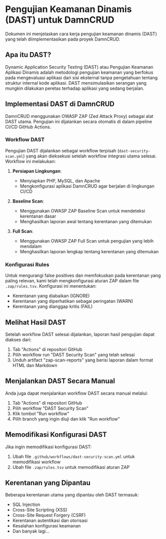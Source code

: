 # Pengujian Keamanan Dinamis (DAST) untuk DamnCRUD

Dokumen ini menjelaskan cara kerja pengujian keamanan dinamis (DAST) yang telah diimplementasikan pada proyek DamnCRUD.

## Apa itu DAST?

Dynamic Application Security Testing (DAST) atau Pengujian Keamanan Aplikasi Dinamis adalah metodologi pengujian keamanan yang berfokus pada mengevaluasi aplikasi dari sisi eksternal tanpa pengetahuan tentang struktur internal kode aplikasi. DAST mensimulasikan serangan yang mungkin dilakukan peretas terhadap aplikasi yang sedang berjalan.

## Implementasi DAST di DamnCRUD

DamnCRUD menggunakan OWASP ZAP (Zed Attack Proxy) sebagai alat DAST utama. Pengujian ini dijalankan secara otomatis di dalam pipeline CI/CD GitHub Actions.

### Workflow DAST

Pengujian DAST dijalankan sebagai workflow terpisah (`dast-security-scan.yml`) yang akan dieksekusi setelah workflow integrasi utama selesai. Workflow ini melakukan:

1. **Persiapan Lingkungan**:
   - Menyiapkan PHP, MySQL, dan Apache
   - Mengkonfigurasi aplikasi DamnCRUD agar berjalan di lingkungan CI/CD

2. **Baseline Scan**:
   - Menggunakan OWASP ZAP Baseline Scan untuk mendeteksi kerentanan dasar
   - Menghasilkan laporan awal tentang kerentanan yang ditemukan

3. **Full Scan**:
   - Menggunakan OWASP ZAP Full Scan untuk pengujian yang lebih mendalam
   - Menghasilkan laporan lengkap tentang kerentanan yang ditemukan

### Konfigurasi Rules

Untuk mengurangi false positives dan memfokuskan pada kerentanan yang paling relevan, kami telah mengkonfigurasi aturan ZAP dalam file `.zap/rules.tsv`. Konfigurasi ini menentukan:

- Kerentanan yang diabaikan (IGNORE)
- Kerentanan yang diperhatikan sebagai peringatan (WARN)
- Kerentanan yang dianggap kritis (FAIL)

## Melihat Hasil DAST

Setelah workflow DAST selesai dijalankan, laporan hasil pengujian dapat diakses dari:

1. Tab "Actions" di repositori GitHub
2. Pilih workflow run "DAST Security Scan" yang telah selesai
3. Unduh artifact "zap-scan-reports" yang berisi laporan dalam format HTML dan Markdown

## Menjalankan DAST Secara Manual

Anda juga dapat menjalankan workflow DAST secara manual melalui:

1. Tab "Actions" di repositori GitHub 
2. Pilih workflow "DAST Security Scan"
3. Klik tombol "Run workflow"
4. Pilih branch yang ingin diuji dan klik "Run workflow"

## Memodifikasi Konfigurasi DAST

Jika ingin memodifikasi konfigurasi DAST:

1. Ubah file `.github/workflows/dast-security-scan.yml` untuk memodifikasi workflow
2. Ubah file `.zap/rules.tsv` untuk memodifikasi aturan ZAP

## Kerentanan yang Dipantau

Beberapa kerentanan utama yang dipantau oleh DAST termasuk:

- SQL Injection
- Cross-Site Scripting (XSS)
- Cross-Site Request Forgery (CSRF)
- Kerentanan autentikasi dan otorisasi
- Kesalahan konfigurasi keamanan
- Dan banyak lagi... 